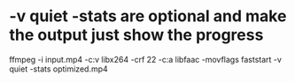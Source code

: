 # -v quiet -stats are optional and make the output just show the progress
ffmpeg -i input.mp4 -c:v libx264 -crf 22 -c:a libfaac -movflags faststart -v quiet -stats optimized.mp4
